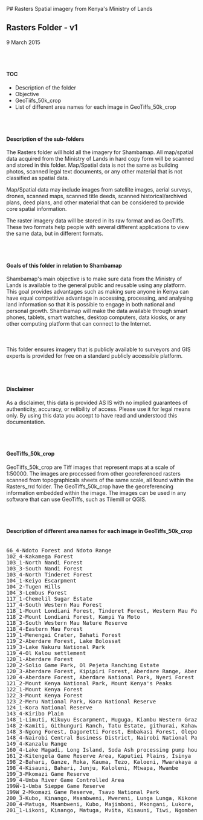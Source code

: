 P# Rasters
Spatial imagery from Kenya's Ministry of Lands

<H2>Rasters Folder - v1</H2>
9 March 2015

<BR></BR>
<H4>TOC</H4>
<UL>
<LI>Description of the folder
<LI>Objective
<LI>GeoTiifs_50k_crop
<LI>List of different area names for each image in GeoTiffs_50k_crop
</UL>


<BR></BR>
<P>
<H4>Description of the sub-folders</H4>
The Rasters folder will hold all the imagery for Shambamap. All map/spatial data acquired from the Ministry of Lands in hard copy form will be scanned and stored in this folder. Map/Spatial data is not the same as building photos, scanned legal text documents, or any other material that is not classified as spatial data.

Map/Spatial data may include images from satellite images, aerial surveys, drones, scanned maps, scanned title deeds, scanned historical/archived plans, deed plans, and other material that can be considered to provide core spatial information.

The raster imagery data will be stored in its raw format and as GeoTiffs. These two formats help people with several different applications to view the same data, but in different formats.
</P>


<BR></BR>
<P>
<H4>Goals of this folder in relation to Shambamap</H4>
Shambamap's main objective is to make sure data from the Ministry of Lands is available to the general public and reusable using any platform. This goal provides advantages such as making sure anyone in Kenya can have equal competitive advantage in accessing, processing, and analysing land information so that it is possible to engage in both national and personal growth. Shambamap will make the data available through smart phones, tablets, smart watches, desktop computers, data kiosks, or any other computing platform that can connect to the Internet.
<BR></BR>
<BR></BR>
This folder ensures imagery that is publicly available to surveyors and GIS experts is provided for free on a standard publicly accessible platform.
<BR></BR>
<BR></BR>
<H4>Disclaimer</H4>
As a disclaimer, this data is provided AS IS with no implied guarantees of authenticity, accuracy, or relibility of access. Please use it for legal means only. By using this data you accept to have read and understood this documentation.
</P>


<BR></BR>
<P>
<H4>GeoTiffs_50k_crop</H4>
GeoTiffs_50k_crop are Tiff images that represent maps at a scale of 1:50000. The images are processed from other georeferenced rasters scanned from topographicals sheets of the same scale, all found within the Rasters_rrd folder. The GeoTiffs_50k_crop have the georeferencing information embedded within the image. The images can be used in any software that can use GeoTiffs, such as Tilemill or QGIS.
</P>

<BR></BR>
<P>
<H4>Description of different area names for each image in GeoTiffs_50k_crop</H4>

<PRE>

66_4-Ndoto Forest and Ndoto Range
102_4-Kakamega Forest
103_1-North Nandi Forest
103_3-South Nandi Forest
103_4-North Tinderet Forest
104_1-Keiyo Escarpment
104_2-Tugen Hills
104_3-Lembus Forest
117_1-Chemelil Sugar Estate
117_4-South Western Mau Forest
118_1-Mount Londiani Forest, Tinderet Forest, Western Mau Forest
118_2-Mount Londiani Forest, Kampi Ya Moto
118_3-South Western Mau Nature Reserve
118_4-Eastern Mau Forest
119_1-Menengai Crater, Bahati Forest
119_2-Aberdare Forest, Lake Bolossat
119_3-Lake Nakuru National Park
119_4-Ol Kalou settlement
120_1-Aberdare Forest
120_2-Solio Game Park, Ol Pejeta Ranching Estate
120_3-Aberdare Forest, Kipipiri Forest, Aberdare Range, Aberdare National Park
120_4-Aberdare Forest, Aberdare National Park, Nyeri Forest
121_2-Mount Kenya National Park, Mount Kenya's Peaks
122_1-Mount Kenya Forest
122_3-Mount Kenya Forest
123_2-Meru National Park, Kora National Reserve
124_1-Kora National Reserve
143_4-Kiribo Plain
148_1-Limuti, Kikuyu Escarpment, Muguga, Kiambu Western Grazing Area
148_2-Kamiti, Githunguri Ranch, Tatu Estate, githurai, Kahawa, Riara, Ruaka, Roysambu, Kasarani
148_3-Ngong Forest, Dagoretti Forest, Embakasi Forest, Olepolos, Balbal Olera, Kiambu Western Grazing Area, Esaigeri, Kiserian
148_4-Nairobi Central Business District, Nairobi National Park, Mavoko Municipality, Jomo Kenyatta International Airport, Kitengela Game Conservation Area, Athi Plains
149_4-Kanzalu Range
160_4-Lake Magadi, Long Island, Soda Ash processing pump houses, Lake Magadi Salt Evaporation Pans, 
161_2-Kitengela Game Reserve Area, Kaputiei Plains, Isinya
198_2-Bahari, Ganze, Roka, Kauma, Tezo, Kaloeni, Mwarakaya and Chonyi
198_4-Kisauni, Bahari, Junju, Kaloleni, Mtwapa, Mwambe
199_3-Mkomazi Game Reserve
199_4-Umba River Game Controlled Area
199W-1-Umba Sieppe Game Reserve
199W_2-Mkomazi Game Reserve, Tsavo National Park
200_3-Kubo, Kinango, Msambweni, Mwereni, Lunga Lunga, Kikoneni
200_4-Matuga, Msambweni, Kubo, Majimboni, Mkongani, Lukore, Diani, Shirazi/Funzi
201_1-Likoni, Kinango, Matuga, Mvita, Kisauni, Tiwi, Ngombeni, Kizingo, Majengo, Tsimba

</PRE>
</P>
